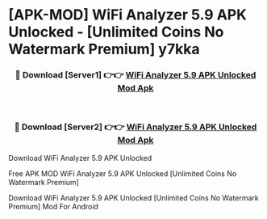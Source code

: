 # [APK-MOD] WiFi Analyzer 5.9 APK Unlocked - [Unlimited Coins No Watermark Premium] y7kka



<div align="center">
<h3>🔴 Download [Server1] 👉👉 <a href="https://momento.my/?title=WiFi_Analyzer_5.9_APK_Unlocked">WiFi Analyzer 5.9 APK Unlocked Mod Apk</a></h3><br>

<h3>🔴 Download [Server2] 👉👉 <a href="https://momento.my/?title=WiFi_Analyzer_5.9_APK_Unlocked">WiFi Analyzer 5.9 APK Unlocked Mod Apk</a></h3>
</div>



Download WiFi Analyzer 5.9 APK Unlocked 

Free APK MOD WiFi Analyzer 5.9 APK Unlocked [Unlimited Coins No Watermark Premium]

Download WiFi Analyzer 5.9 APK Unlocked [Unlimited Coins No Watermark Premium] Mod For Android
